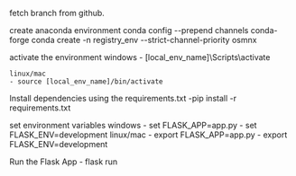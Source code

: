 fetch branch from github.

create anaconda environment
 conda config --prepend channels conda-forge
 conda create -n registry_env --strict-channel-priority osmnx

activate the environment
	windows
	- [local_env_name]\Scripts\activate
	
	linux/mac
	- source [local_env_name]/bin/activate

Install dependencies using the requirements.txt
	-pip install -r requirements.txt

set environment variables
 	windows
 		- set FLASK_APP=app.py
 		- set FLASK_ENV=development
    linux/mac
		- export FLASK_APP=app.py
		- export FLASK_ENV=development
	

Run the Flask App
    - flask run